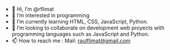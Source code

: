 - 👋 Hi, I’m @rflimat
- 👀 I’m interested in programming
- 🌱 I’m currently learning HTML, CSS, JavaScript, Python.
- 💞️ I’m looking to collaborate on development web proyects with programming languages such as JavaScript and Python.
- 📫 How to reach me : Mail: raulflimat@gmail.com

<!---
rflimat/rflimat is a ✨ special ✨ repository because its `README.md` (this file) appears on your GitHub profile.
You can click the Preview link to take a look at your changes.
--->
